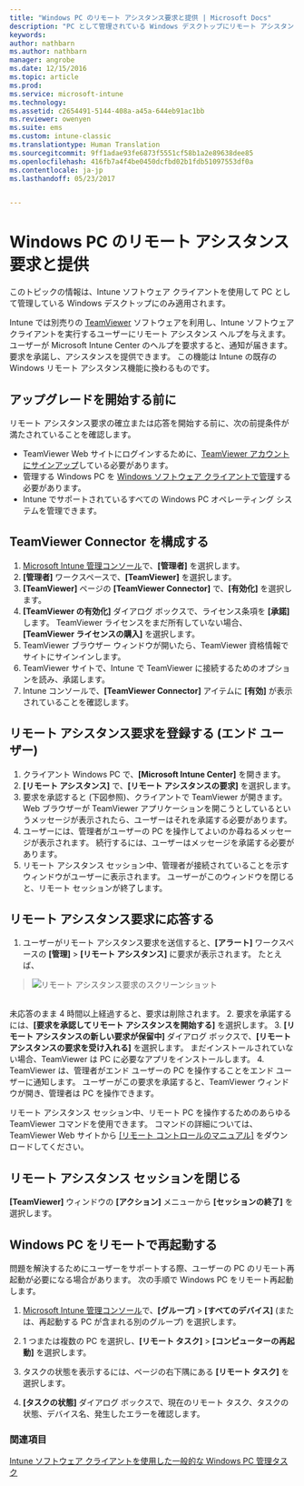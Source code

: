 ```yaml
---
title: "Windows PC のリモート アシスタンス要求と提供 | Microsoft Docs"
description: "PC として管理されている Windows デスクトップにリモート アシスタントを提供し、PC をリモートで起動するためにエンドユーザーまたは IT 監理者が行う手順について説明します。"
keywords: 
author: nathbarn
ms.author: nathbarn
manager: angrobe
ms.date: 12/15/2016
ms.topic: article
ms.prod: 
ms.service: microsoft-intune
ms.technology: 
ms.assetid: c2654491-5144-408a-a45a-644eb91ac1bb
ms.reviewer: owenyen
ms.suite: ems
ms.custom: intune-classic
ms.translationtype: Human Translation
ms.sourcegitcommit: 9ff1adae93fe6873f5551cf58b1a2e89638dee85
ms.openlocfilehash: 416fb7a4f4be0450dcfbd02b1fdb51097553df0a
ms.contentlocale: ja-jp
ms.lasthandoff: 05/23/2017


---
```


# <a name="request-and-provide-remote-assistance-for-windows-pcs"></a>Windows PC のリモート アシスタンス要求と提供

このトピックの情報は、Intune ソフトウェア クライアントを使用して PC として管理している Windows デスクトップにのみ適用されます。

Intune では別売りの [TeamViewer](https://www.teamviewer.com) ソフトウェアを利用し、Intune ソフトウェア クライアントを実行するユーザーにリモート アシスタンス ヘルプを与えます。 ユーザーが Microsoft Intune Center のヘルプを要求すると、通知が届きます。要求を承諾し、アシスタンスを提供できます。 この機能は Intune の既存の Windows リモート アシスタンス機能に換わるものです。


## <a name="before-you-start"></a>アップグレードを開始する前に

リモート アシスタンス要求の確立または応答を開始する前に、次の前提条件が満たされていることを確認します。

- TeamViewer Web サイトにログインするために、[TeamViewer アカウントにサインアップ](https://login.teamviewer.com/LogOn#register)している必要があります。
- 管理する Windows PC を [Windows ソフトウェア クライアントで管理](manage-windows-pcs-with-microsoft-intune.md)する必要があります。
- Intune でサポートされているすべての Windows PC オペレーティング システムを管理できます。

## <a name="configure-the-teamviewer-connector"></a>TeamViewer Connector を構成する

1. [Microsoft Intune 管理コンソール](https://manage.microsoft.com)で、**[管理者]** を選択します。
2. **[管理者]** ワークスペースで、**[TeamViewer]** を選択します。
3. **[TeamViewer]** ページの **[TeamViewer Connector]** で、**[有効化]** を選択します。
4. **[TeamViewer の有効化]** ダイアログ ボックスで、ライセンス条項を **[承諾]** します。 TeamViewer ライセンスをまだ所有していない場合、**[TeamViewer ライセンスの購入]** を選択します。
5. TeamViewer ブラウザー ウィンドウが開いたら、TeamViewer 資格情報でサイトにサインインします。
6. TeamViewer サイトで、Intune で TeamViewer に接続するためのオプションを読み、承諾します。
7. Intune コンソールで、**[TeamViewer Connector]** アイテムに **[有効]** が表示されていることを確認します。


## <a name="open-a-remote-assistance-request-end-user"></a>リモート アシスタンス要求を登録する (エンド ユーザー)

1. クライアント Windows PC で、**[Microsoft Intune Center]** を開きます。
2. **[リモート アシスタンス]** で、**[リモート アシスタンスの要求]** を選択します。
3. 要求を承認すると (下図参照)、クライアントで TeamViewer が開きます。 Web ブラウザーが TeamViewer アプリケーションを開こうとしているというメッセージが表示されたら、ユーザーはそれを承諾する必要があります。
4. ユーザーには、管理者がユーザーの PC を操作してよいのか尋ねるメッセージが表示されます。 続行するには、ユーザーはメッセージを承諾する必要があります。
5. リモート アシスタンス セッション中、管理者が接続されていることを示すウィンドウがユーザーに表示されます。 ユーザーがこのウィンドウを閉じると、リモート セッションが終了します。

## <a name="respond-to-a-remote-assistance-request"></a>リモート アシスタンス要求に応答する

1. ユーザーがリモート アシスタンス要求を送信すると、**[アラート]** ワークスペースの **[管理]**  >  **[リモート アシスタンス]** に要求が表示されます。 たとえば、
> ![リモート アシスタンス要求のスクリーンショット](./media/team-viewer.png)

<br>未応答のまま 4 時間以上経過すると、要求は削除されます。
2. 要求を承諾するには、**[要求を承認してリモート アシスタンスを開始する]** を選択します。
3. **[リモート アシスタンスの新しい要求が保留中]** ダイアログ ボックスで、**[リモート アシスタンスの要求を受け入れる]** を選択します。 まだインストールされていない場合、TeamViewer は PC に必要なアプリをインストールします。
4. TeamViewer は、管理者がエンド ユーザーの PC を操作することをエンド ユーザーに通知します。 ユーザーがこの要求を承諾すると、TeamViewer ウィンドウが開き、管理者は PC を操作できます。

リモート アシスタンス セッション中、リモート PC を操作するためのあらゆる TeamViewer コマンドを使用できます。 コマンドの詳細については、TeamViewer Web サイトから [[リモート コントロールのマニュアル]](http://www.teamviewer.com/en/support/documents/) をダウンロードしてください。

## <a name="close-the-remote-assistance-session"></a>リモート アシスタンス セッションを閉じる

**[TeamViewer]** ウィンドウの **[アクション]** メニューから **[セッションの終了]** を選択します。

## <a name="remotely-restart-a-windows-pc"></a>Windows PC をリモートで再起動する
問題を解決するためにユーザーをサポートする際、ユーザーの PC のリモート再起動が必要になる場合があります。 次の手順で Windows PC をリモート再起動します。

1.  [Microsoft Intune 管理コンソール](https://manage.microsoft.com/)で、**[グループ]** &gt; **[すべてのデバイス]** (または、再起動する PC が含まれる別のグループ) を選択します。

2.  1 つまたは複数の PC を選択し、**[リモート タスク]** &gt; **[コンピューターの再起動]** を選択します。

3.  タスクの状態を表示するには、ページの右下隅にある **[リモート タスク]** を選択します。

4.  **[タスクの状態]** ダイアログ ボックスで、現在のリモート タスク、タスクの状態、デバイス名、発生したエラーを確認します。

### <a name="see-also"></a>関連項目

[Intune ソフトウェア クライアントを使用した一般的な Windows PC 管理タスク](common-windows-pc-management-tasks-with-the-microsoft-intune-computer-client.md)

